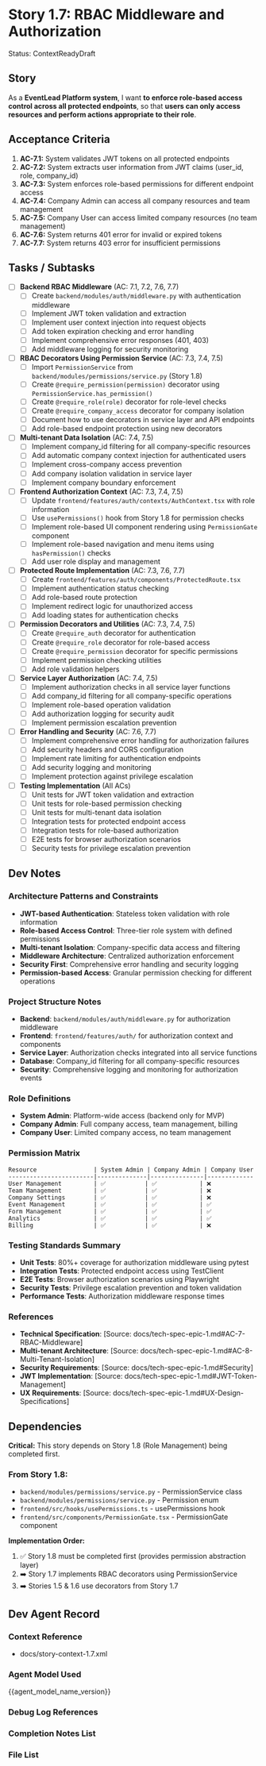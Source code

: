 # Story 1.7: RBAC Middleware and Authorization

Status: ContextReadyDraft

## Story

As a **EventLead Platform system**,
I want **to enforce role-based access control across all protected endpoints**,
so that **users can only access resources and perform actions appropriate to their role**.

## Acceptance Criteria

1. **AC-7.1:** System validates JWT tokens on all protected endpoints
2. **AC-7.2:** System extracts user information from JWT claims (user_id, role, company_id)
3. **AC-7.3:** System enforces role-based permissions for different endpoint access
4. **AC-7.4:** Company Admin can access all company resources and team management
5. **AC-7.5:** Company User can access limited company resources (no team management)
6. **AC-7.6:** System returns 401 error for invalid or expired tokens
7. **AC-7.7:** System returns 403 error for insufficient permissions

## Tasks / Subtasks

- [ ] **Backend RBAC Middleware** (AC: 7.1, 7.2, 7.6, 7.7)
  - [ ] Create `backend/modules/auth/middleware.py` with authentication middleware
  - [ ] Implement JWT token validation and extraction
  - [ ] Implement user context injection into request objects
  - [ ] Add token expiration checking and error handling
  - [ ] Implement comprehensive error responses (401, 403)
  - [ ] Add middleware logging for security monitoring

- [ ] **RBAC Decorators Using Permission Service** (AC: 7.3, 7.4, 7.5)
  - [ ] Import `PermissionService` from `backend/modules/permissions/service.py` (Story 1.8)
  - [ ] Create `@require_permission(permission)` decorator using `PermissionService.has_permission()`
  - [ ] Create `@require_role(role)` decorator for role-level checks
  - [ ] Create `@require_company_access` decorator for company isolation
  - [ ] Document how to use decorators in service layer and API endpoints
  - [ ] Add role-based endpoint protection using new decorators

- [ ] **Multi-tenant Data Isolation** (AC: 7.4, 7.5)
  - [ ] Implement company_id filtering for all company-specific resources
  - [ ] Add automatic company context injection for authenticated users
  - [ ] Implement cross-company access prevention
  - [ ] Add company isolation validation in service layer
  - [ ] Implement company boundary enforcement

- [ ] **Frontend Authorization Context** (AC: 7.3, 7.4, 7.5)
  - [ ] Update `frontend/features/auth/contexts/AuthContext.tsx` with role information
  - [ ] Use `usePermissions()` hook from Story 1.8 for permission checks
  - [ ] Implement role-based UI component rendering using `PermissionGate` component
  - [ ] Implement role-based navigation and menu items using `hasPermission()` checks
  - [ ] Add user role display and management

- [ ] **Protected Route Implementation** (AC: 7.3, 7.6, 7.7)
  - [ ] Create `frontend/features/auth/components/ProtectedRoute.tsx`
  - [ ] Implement authentication status checking
  - [ ] Add role-based route protection
  - [ ] Implement redirect logic for unauthorized access
  - [ ] Add loading states for authentication checks

- [ ] **Permission Decorators and Utilities** (AC: 7.3, 7.4, 7.5)
  - [ ] Create `@require_auth` decorator for authentication
  - [ ] Create `@require_role` decorator for role-based access
  - [ ] Create `@require_permission` decorator for specific permissions
  - [ ] Implement permission checking utilities
  - [ ] Add role validation helpers

- [ ] **Service Layer Authorization** (AC: 7.4, 7.5)
  - [ ] Implement authorization checks in all service layer functions
  - [ ] Add company_id filtering for all company-specific operations
  - [ ] Implement role-based operation validation
  - [ ] Add authorization logging for security audit
  - [ ] Implement permission escalation prevention

- [ ] **Error Handling and Security** (AC: 7.6, 7.7)
  - [ ] Implement comprehensive error handling for authorization failures
  - [ ] Add security headers and CORS configuration
  - [ ] Implement rate limiting for authentication endpoints
  - [ ] Add security logging and monitoring
  - [ ] Implement protection against privilege escalation

- [ ] **Testing Implementation** (All ACs)
  - [ ] Unit tests for JWT token validation and extraction
  - [ ] Unit tests for role-based permission checking
  - [ ] Unit tests for multi-tenant data isolation
  - [ ] Integration tests for protected endpoint access
  - [ ] Integration tests for role-based authorization
  - [ ] E2E tests for browser authorization scenarios
  - [ ] Security tests for privilege escalation prevention

## Dev Notes

### Architecture Patterns and Constraints
- **JWT-based Authentication**: Stateless token validation with role information
- **Role-based Access Control**: Three-tier role system with defined permissions
- **Multi-tenant Isolation**: Company-specific data access and filtering
- **Middleware Architecture**: Centralized authorization enforcement
- **Security First**: Comprehensive error handling and security logging
- **Permission-based Access**: Granular permission checking for different operations

### Project Structure Notes
- **Backend**: `backend/modules/auth/middleware.py` for authorization middleware
- **Frontend**: `frontend/features/auth/` for authorization context and components
- **Service Layer**: Authorization checks integrated into all service functions
- **Database**: Company_id filtering for all company-specific resources
- **Security**: Comprehensive logging and monitoring for authorization events

### Role Definitions
- **System Admin**: Platform-wide access (backend only for MVP)
- **Company Admin**: Full company access, team management, billing
- **Company User**: Limited company access, no team management

### Permission Matrix
```
Resource                | System Admin | Company Admin | Company User
------------------------|--------------|---------------|-------------
User Management         | ✅           | ✅            | ❌
Team Management         | ✅           | ✅            | ❌
Company Settings        | ✅           | ✅            | ❌
Event Management        | ✅           | ✅            | ✅
Form Management         | ✅           | ✅            | ✅
Analytics               | ✅           | ✅            | ✅
Billing                 | ✅           | ✅            | ❌
```

### Testing Standards Summary
- **Unit Tests**: 80%+ coverage for authorization middleware using pytest
- **Integration Tests**: Protected endpoint access using TestClient
- **E2E Tests**: Browser authorization scenarios using Playwright
- **Security Tests**: Privilege escalation prevention and token validation
- **Performance Tests**: Authorization middleware response times

### References
- **Technical Specification**: [Source: docs/tech-spec-epic-1.md#AC-7-RBAC-Middleware]
- **Multi-tenant Architecture**: [Source: docs/tech-spec-epic-1.md#AC-8-Multi-Tenant-Isolation]
- **Security Requirements**: [Source: docs/tech-spec-epic-1.md#Security]
- **JWT Implementation**: [Source: docs/tech-spec-epic-1.md#JWT-Token-Management]
- **UX Requirements**: [Source: docs/tech-spec-epic-1.md#UX-Design-Specifications]

## Dependencies

**Critical:** This story depends on Story 1.8 (Role Management) being completed first.

### From Story 1.8:
- `backend/modules/permissions/service.py` - PermissionService class
- `backend/modules/permissions/service.py` - Permission enum
- `frontend/src/hooks/usePermissions.ts` - usePermissions hook
- `frontend/src/components/PermissionGate.tsx` - PermissionGate component

**Implementation Order:**
1. ✅ Story 1.8 must be completed first (provides permission abstraction layer)
2. ➡️ Story 1.7 implements RBAC decorators using PermissionService
3. ➡️ Stories 1.5 & 1.6 use decorators from Story 1.7

## Dev Agent Record

### Context Reference
- docs/story-context-1.7.xml

### Agent Model Used
{{agent_model_name_version}}

### Debug Log References

### Completion Notes List

### File List
